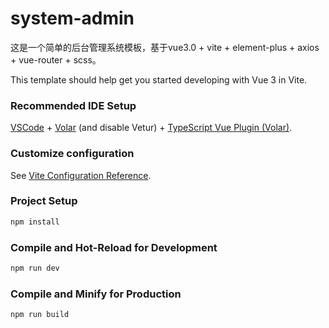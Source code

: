 # system-admin
这是一个简单的后台管理系统模板，基于vue3.0 + vite + element-plus + axios + vue-router + scss。

This template should help get you started developing with Vue 3 in Vite.

### Recommended IDE Setup
[VSCode](https://code.visualstudio.com/) + [Volar](https://marketplace.visualstudio.com/items?itemName=Vue.volar) (and disable Vetur) + [TypeScript Vue Plugin (Volar)](https://marketplace.visualstudio.com/items?itemName=Vue.vscode-typescript-vue-plugin).

### Customize configuration
See [Vite Configuration Reference](https://vitejs.dev/config/).

### Project Setup
```sh
npm install
```

### Compile and Hot-Reload for Development
```sh
npm run dev
```

### Compile and Minify for Production
```sh
npm run build
```
